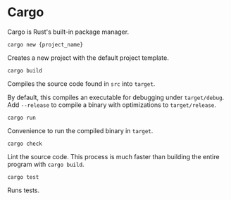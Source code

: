 # Cargo

Cargo is Rust's built-in package manager.

`cargo new {project_name}`

Creates a new project with the default project template.

`cargo build`

Compiles the source code found in `src` into `target`.

By default, this compiles an executable for debugging under `target/debug`. Add `--release` to compile a binary with optimizations to `target/release`.

`cargo run`

Convenience to run the compiled binary in `target`.

`cargo check`

Lint the source code. This process is much faster than building the entire program with `cargo build`.

`cargo test`

Runs tests.
